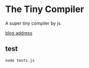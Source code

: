 # The Tiny Compiler

A super tiny compiler by js.

[blog address](https://www.xiehui.site/2019/10/08/The-Tiny-Compiler/)

## test

```sh
node tests.js
```